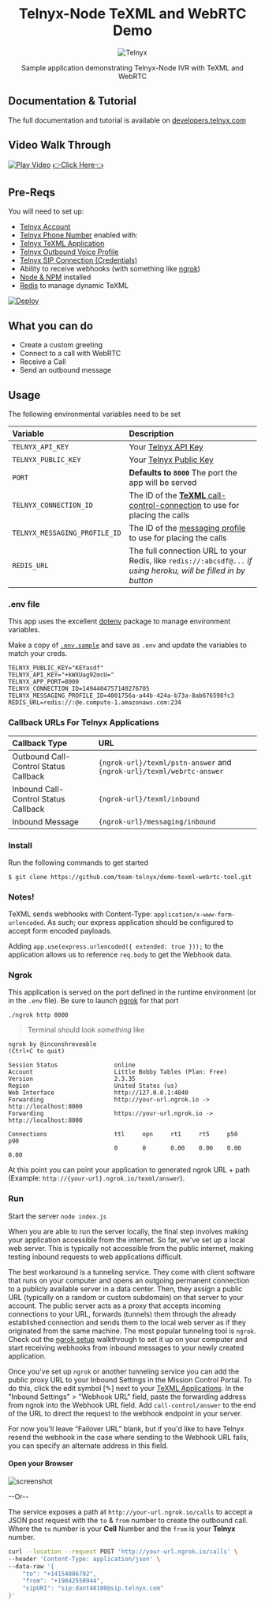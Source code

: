 <div align="center">

# Telnyx-Node TeXML and WebRTC Demo

![Telnyx](logo-dark.png)

Sample application demonstrating Telnyx-Node IVR with TeXML and WebRTC

</div>

## Documentation & Tutorial

The full documentation and tutorial is available on [developers.telnyx.com](https://developers.telnyx.com/docs/v2/development/dev-env-setup?lang=node&utm_source=referral&utm_medium=github_referral&utm_campaign=cross-site-link)

## Video Walk Through

[![Play Video](video_play.png)](https://drive.google.com/file/d/1k7Hmx2dBzIyxTrsaxnmpdjgiqqCE3n-G/view?usp=sharing)
[👉Click Here👈](https://drive.google.com/file/d/1k7Hmx2dBzIyxTrsaxnmpdjgiqqCE3n-G/view?usp=sharing)

## Pre-Reqs

You will need to set up:

* [Telnyx Account](https://telnyx.com/sign-up?utm_source=referral&utm_medium=github_referral&utm_campaign=cross-site-link)
* [Telnyx Phone Number](https://portal.telnyx.com/#/app/numbers/my-numbers?utm_source=referral&utm_medium=github_referral&utm_campaign=cross-site-link) enabled with:
* [Telnyx TeXML Application](https://developers.telnyx.com/docs/v2/call-control/texml-setup)
* [Telnyx Outbound Voice Profile](https://portal.telnyx.com/#/app/outbound-profiles?utm_source=referral&utm_medium=github_referral&utm_campaign=cross-site-link)
* [Telnyx SIP Connection (Credentials)](https://portal.telnyx.com/#/app/connections)
* Ability to receive webhooks (with something like [ngrok](https://developers.telnyx.com/docs/v2/development/ngrok?utm_source=referral&utm_medium=github_referral&utm_campaign=cross-site-link))
* [Node & NPM](https://developers.telnyx.com/docs/v2/development/dev-env-setup?lang=node&utm_source=referral&utm_medium=github_referral&utm_campaign=cross-site-link) installed
* [Redis](https://redislabs.com/) to manage dynamic TeXML

[![Deploy](https://www.herokucdn.com/deploy/button.svg)](https://heroku.com/deploy?template=https://github.com/team-telnyx/demo-texml-webrtc-tool/tree/main)

## What you can do

* Create a custom greeting
* Connect to a call with WebRTC
* Receive a Call
* Send an outbound message

## Usage

The following environmental variables need to be set

| Variable                      | Description                                                                                                                                              |
|:------------------------------|:---------------------------------------------------------------------------------------------------------------------------------------------------------|
| `TELNYX_API_KEY`              | Your [Telnyx API Key](https://portal.telnyx.com/#/app/api-keys?utm_source=referral&utm_medium=github_referral&utm_campaign=cross-site-link)              |
| `TELNYX_PUBLIC_KEY`           | Your [Telnyx Public Key](https://portal.telnyx.com/#/app/account/public-key?utm_source=referral&utm_medium=github_referral&utm_campaign=cross-site-link) |
| `PORT`             | **Defaults to `8000`** The port the app will be served                                                                                                   |
| `TELNYX_CONNECTION_ID`        | The ID of the [**TeXML** call-control-connection](https://portal.telnyx.com/#/app/call-control/texml) to use for placing the calls                       |
| `TELNYX_MESSAGING_PROFILE_ID` | The ID of the [messaging profile](https://portal.telnyx.com/#/app/messaging) to use for placing the calls                                                |
| `REDIS_URL`                   | The full connection URL to your Redis, like `redis://:abcsdf@...` _if using heroku, will be filled in by button_                                         |

### .env file

This app uses the excellent [dotenv](https://github.com/motdotla/dotenv) package to manage environment variables.

Make a copy of [`.env.sample`](./.env.sample) and save as `.env` and update the variables to match your creds.

```
TELNYX_PUBLIC_KEY="KEYasdf"
TELNYX_API_KEY="+kWXUag92mcU="
TELNYX_APP_PORT=8000
TELNYX_CONNECTION_ID=1494404757140276705
TELNYX_MESSAGING_PROFILE_ID=4001756a-a44b-424a-b73a-8ab676598fc3
REDIS_URL=redis://:@e.compute-1.amazonaws.com:234

```

### Callback URLs For Telnyx Applications

| Callback Type                         | URL                                                                   |
|:--------------------------------------|:----------------------------------------------------------------------|
| Outbound Call-Control Status Callback | `{ngrok-url}/texml/pstn-answer` and `{ngrok-url}/texml/webrtc-answer` |
| Inbound Call-Control Status Callback  | `{ngrok-url}/texml/inbound`                                           |
| Inbound Message                       | `{ngrok-url}/messaging/inbound`                                       |

### Install

Run the following commands to get started

```
$ git clone https://github.com/team-telnyx/demo-texml-webrtc-tool.git
```

### Notes!

TeXML sends webhooks with Content-Type: `application/x-www-form-urlencoded`. As such; our express application should be configured to accept form encoded payloads.

Adding `app.use(express.urlencoded({ extended: true }));` to the application allows us to reference `req.body` to get the Webhook data.

### Ngrok

This application is served on the port defined in the runtime environment (or in the `.env` file). Be sure to launch [ngrok](https://developers.telnyx.com/docs/v2/development/ngrok?utm_source=referral&utm_medium=github_referral&utm_campaign=cross-site-link) for that port

```
./ngrok http 8000
```

> Terminal should look _something_ like

```
ngrok by @inconshreveable                                                                                                                               (Ctrl+C to quit)

Session Status                online
Account                       Little Bobby Tables (Plan: Free)
Version                       2.3.35
Region                        United States (us)
Web Interface                 http://127.0.0.1:4040
Forwarding                    http://your-url.ngrok.io -> http://localhost:8000
Forwarding                    https://your-url.ngrok.io -> http://localhost:8000

Connections                   ttl     opn     rt1     rt5     p50     p90
                              0       0       0.00    0.00    0.00    0.00
```

At this point you can point your application to generated ngrok URL + path  (Example: `http://{your-url}.ngrok.io/texml/answer`).

### Run

Start the server `node index.js`

When you are able to run the server locally, the final step involves making your application accessible from the internet. So far, we've set up a local web server. This is typically not accessible from the public internet, making testing inbound requests to web applications difficult.

The best workaround is a tunneling service. They come with client software that runs on your computer and opens an outgoing permanent connection to a publicly available server in a data center. Then, they assign a public URL (typically on a random or custom subdomain) on that server to your account. The public server acts as a proxy that accepts incoming connections to your URL, forwards (tunnels) them through the already established connection and sends them to the local web server as if they originated from the same machine. The most popular tunneling tool is `ngrok`. Check out the [ngrok setup](https://developers.telnyx.com/docs/v2/development/ngrok) walkthrough to set it up on your computer and start receiving webhooks from inbound messages to your newly created application.

Once you've set up `ngrok` or another tunneling service you can add the public proxy URL to your Inbound Settings  in the Mission Control Portal. To do this, click  the edit symbol [✎] next to your [TeXML Applications](https://portal.telnyx.com/#/app/call-control/texml). In the "Inbound Settings" > "Webhook URL" field, paste the forwarding address from ngrok into the Webhook URL field. Add `call-control/answer` to the end of the URL to direct the request to the webhook endpoint in your server.

For now you'll leave “Failover URL” blank, but if you'd like to have Telnyx resend the webhook in the case where sending to the Webhook URL fails, you can specify an alternate address in this field.

#### Open your Browser

![screenshot](./app_screenshot.png)

--Or--

The service exposes a path at `http://your-url.ngrok.io/calls` to accept a JSON post request with the `to` & `from` number to create the outbound call. Where the `to` number is your **Cell** Number and the `from` is your **Telnyx** number.

```bash
curl --location --request POST 'http://your-url.ngrok.io/calls' \
--header 'Content-Type: application/json' \
--data-raw '{
    "to": "+14154886792",
    "from": "+19842550944",
    "sipURI": "sip:dant48180@sip.telnyx.com"
}'
```

